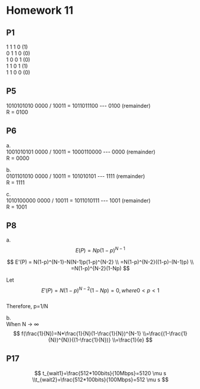 # Homework 11

## P1
1 1 1 0 (1)  
0 1 1 0 (0)  
1 0 0 1 (0)  
1 1 0 1 (1)  
1 1 0 0 (0)    

## P5
1010101010 0000 / 10011 = 1011011100 --- 0100 (remainder)  
R = 0100

## P6
a.  
1001010101 0000 / 10011 = 1000110000 --- 0000 (remainder)  
R = 0000  

b.  
0101101010 0000 / 10011 = 101010101 --- 1111 (remainder)  
R = 1111  

c.   
1010100000 0000 / 10011 = 1011010111 --- 1001 (remainder)  
R = 1001  

## P8
a.  
$$   
E(P) = Np(1-p)^{N-1}   
$$  

$$  
E'(P) = N(1-p)^{N-1}-N(N-1)p(1-p)^{N-2} \\ =N(1-p)^{N-2}((1-p)-(N-1)p) \\ =N(1-p)^{N-2}(1-Np)   
$$  

Let  
$$  
E'(P) = N(1-p)^{N-2}(1-Np) = 0, where 0<p<1  
$$  
Therefore, p=1/N  


b.  
When N -> ∞  
$$  
f(\frac{1}{N})=N*\frac{1}{N}(1-\frac{1}{N})^{N-1} \\=\frac{(1-\frac{1}{N})^{N}}{(1-\frac{1}{N})} \\=\frac{1}{e}   
$$  

## P17
$$  
t_{wait1}=\frac{512*100bits}{10Mbps}=5120 \mu s \\t_{wait2}=\frac{512*100bits}{100Mbps}=512 \mu s    
$$  
